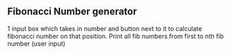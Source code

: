 ## Fibonacci Number generator

1 input box which takes in number and button next to it to calculate fibonacci number on that position. Print all fib numbers from first to nth fib number (user input)
